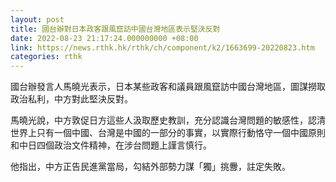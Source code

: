 ```yaml
---
layout: post
title: 國台辦對日本政客跟風竄訪中國台灣地區表示堅決反對
date: 2022-08-23 21:17:24.000000000 +08:00
link: https://news.rthk.hk/rthk/ch/component/k2/1663699-20220823.htm
categories: rthk
---
```


國台辦發言人馬曉光表示，日本某些政客和議員跟風竄訪中國台灣地區，圖謀撈取政治私利，中方對此堅決反對。

馬曉光說，中方敦促日方這些人汲取歷史教訓，充分認識台灣問題的敏感性，認清世界上只有一個中國、台灣是中國的一部分的事實，以實際行動恪守一個中國原則和中日四個政治文件精神，在涉台問題上謹言慎行。

他指出，中方正告民進黨當局，勾結外部勢力謀「獨」挑釁，註定失敗。
